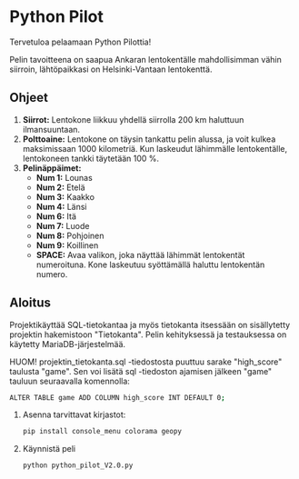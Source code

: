 # Python Pilot

Tervetuloa pelaamaan Python Pilottia!

Pelin tavoitteena on saapua Ankaran lentokentälle mahdollisimman vähin siirroin, lähtöpaikkasi on Helsinki-Vantaan lentokenttä.

## Ohjeet

1. **Siirrot:** Lentokone liikkuu yhdellä siirrolla 200 km haluttuun ilmansuuntaan.
2. **Polttoaine:** Lentokone on täysin tankattu pelin alussa, ja voit kulkea maksimissaan 1000 kilometriä. Kun laskeudut lähimmälle lentokentälle, lentokoneen tankki täytetään 100 %.
3. **Pelinäppäimet:**
   - **Num 1:** Lounas
   - **Num 2:** Etelä
   - **Num 3:** Kaakko
   - **Num 4:** Länsi
   - **Num 6:** Itä
   - **Num 7:** Luode
   - **Num 8:** Pohjoinen
   - **Num 9:** Koillinen
   - **SPACE:** Avaa valikon, joka näyttää lähimmät lentokentät numeroituna. Kone laskeutuu syöttämällä haluttu lentokentän numero.

## Aloitus

Projektikäyttää SQL-tietokantaa ja myös tietokanta itsessään on sisällytetty projektin hakemistoon "Tietokanta". Pelin kehityksessä ja testauksessa on käytetty MariaDB-järjestelmää.

HUOM!
projektin_tietokanta.sql -tiedostosta puuttuu sarake "high_score" taulusta "game". Sen voi lisätä sql -tiedoston ajamisen jälkeen "game" tauluun seuraavalla komennolla:

   ```bash
   ALTER TABLE game ADD COLUMN high_score INT DEFAULT 0;
   ```

1. Asenna tarvittavat kirjastot:

   ```bash
   pip install console_menu colorama geopy

2. Käynnistä peli
   
    ```bash
    python python_pilot_V2.0.py
